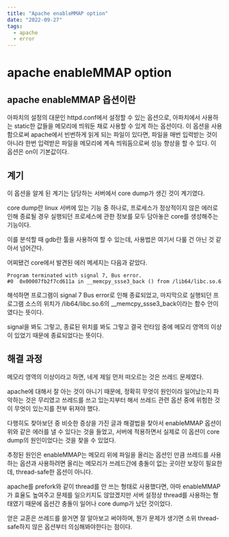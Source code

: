 ```yaml
---
title: "Apache enableMMAP option"
date: "2022-09-27"
tags:
  - apache
  - error
---
```


# apache enableMMAP option

## apache enableMMAP 옵션이란

아파치의 설정의 대문인 httpd.conf에서 설정할 수 있는 옵션으로,
아파치에서 사용하는 static한 값들을 메모리에 띄워둔 채로 사용할 수 있게 하는 옵션이다.
이 옵션을 사용함으로써 apache에서 빈번하게 읽게 되는 파일이 있다면,
파일을 매번 입력받는 것이 아니라 한번 입력받은 파일을 메모리에 계속 띄워둠으로써 성능 향상을 할 수 있다.
이 옵션은 on이 기본값이다.

## 계기

이 옵션을 알게 된 계기는 담당하는 서버에서 core dump가 생긴 것이 계기였다.

core dump란 linux 서버에 있는 기능 중 하나로, 프로세스가 정상적이지 않은 에러로 인해 종료될 경우 실행되던 프로세스에 관한 정보를 모두 담아놓은 core를 생성해주는 기능이다.

이를 분석할 때 gdb란 툴을 사용하여 할 수 있는데, 사용법은 여기서 다룰 건 아닌 것 같아서 넘어간다.

어찌됐건 core에서 발견된 에러 메세지는 다음과 같았다.

```
Program terminated with signal 7, Bus error.
#0  0x00007fb2f7cd611a in __memcpy_ssse3_back () from /lib64/libc.so.6
```

해석하면 프로그램이 signal 7 Bus error로 인해 종료되었고, 마지막으로 실행되던 프로그램 소스의 위치가 /lib64/libc.so.6의 \_\_memcpy_ssse3_back이라는 함수 안이였다는 뜻이다.

signal을 봐도 그렇고, 종료된 위치를 봐도 그렇고 결국 런타임 중에 메모리 영역의 이상이 있었기 때문에 종료되었다는 뜻이다.

## 해결 과정

메모리 영역의 이상이라고 하면, 네게 제일 먼저 떠오르는 것은 쓰레드 문제였다.

apache에 대해서 잘 아는 것이 아니기 때문에, 정확히 무엇이 원인이라 일어났는지 파악하는 것은 무리였고 쓰레드를 쓰고 있는지부터 해서 쓰레드 관련 옵션 중에 위험한 것이 무엇이 있는지를 전부 뒤져야 했다.

다행히도 찾아보던 중 비슷한 증상을 가진 글과 해결법을 찾아서 enableMMAP 옵션이 위와 같은 에러를 낼 수 있다는 것을 들었고, 서버에 적용하면서 실제로 이 옵션이 core dump의 원인이었다는 것을 찾을 수 있었다.

추정된 원인은 enableMMAP는 메모리 위에 파일을 올리는 옵션인 만큼 쓰레드를 사용하는 옵션과 사용하려면 올리는 메모리가 쓰레드간에 충돌이 없는 곳이란 보장이 필요한데, thread-safe한 옵션이 아니다.

apache를 prefork와 같이 thread를 안 쓰는 형태로 사용했다면, 아마 enableMMAP가 효율도 높여주고 문제를 일으키지도 않았겠지만 서버 설정상 thread를 사용하는 형태였기 때문에 옵션간 충돌이 일어나 core dump가 났던 것이었다.

얻은 교훈은 쓰레드를 쓸거면 잘 알아보고 써야하며, 뭔가 문제가 생기면 소위 thread-safe하지 않은 옵션부터 의심해봐야한다는 점이다.
